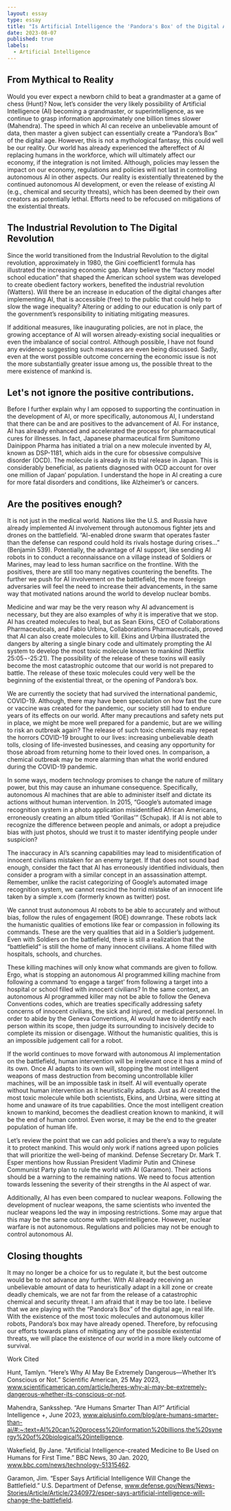 ```yaml
---
layout: essay
type: essay
title: "Is Artificial Intelligence the 'Pandora's Box' of the Digital Age?"
date: 2023-08-07
published: true
labels:
  - Artificial Intelligence
---
```





## From Mythical to Reality

Would you ever expect a newborn child to beat a grandmaster at a game of chess (Hunt)? Now, let’s consider the very likely possibility of Artificial Intelligence (AI) becoming a grandmaster, or superintelligence, as we continue to grasp information approximately one billion times slower (Mahendra). The speed in which AI can receive an unbelievable amount of data, then master a given subject can essentially create a “Pandora’s Box” of the digital age. However, this is not a mythological fantasy, this could well be our reality. Our world has already experienced the aftereffect of AI replacing humans in the workforce, which will ultimately affect our economy, if the integration is not limited. Although, policies may lessen the impact on our economy, regulations and policies will not last in controlling autonomous AI in other aspects. Our reality is existentially threatened by the continued autonomous AI development, or even the release of existing AI (e.g., chemical and security threats), which has been deemed by their own creators as potentially lethal. Efforts need to be refocused on mitigations of the existential threats.

## The Industrial Revolution to The Digital Revolution

Since the world transitioned from the Industrial Revolution to the digital revolution, approximately in 1980, the Gini coefficient1 formula has illustrated the increasing economic gap. Many believe the “factory model school education” that shaped the American school system was developed to create obedient factory workers, benefited the industrial revolution (Watters). Will there be an increase in education of the digital changes after implementing AI, that is accessible (free) to the public that could help to slow the wage inequality? Altering or adding to our education is only part of the government’s responsibility to initiating mitigating measures.

If additional measures, like inaugurating policies, are not in place, the growing acceptance of AI will worsen already-existing social inequalities or even the imbalance of social control. Although possible, I have not found any evidence suggesting such measures are even being discussed. Sadly, even at the worst possible outcome concerning the economic issue is not the more substantially greater issue among us, the possible threat to the mere existence of mankind is.

## Let's not ignore the positive contributions.

Before I further explain why I am opposed to supporting the continuation in the development of AI, or more specifically, autonomous AI, I understand that there can be and are positives to the advancement of AI. For instance, AI has already enhanced and accelerated the process for pharmaceutical cures for illnesses. In fact, Japanese pharmaceutical firm Sumitomo Dainippon Pharma has initiated a trial on a new molecule invented by AI, known as DSP-1181, which aids in the cure for obsessive compulsive disorder (OCD). The molecule is already in its trial release in Japan. This is considerably beneficial, as patients diagnosed with OCD account for over one million of Japan’ population. I understand the hope in AI creating a cure for more fatal disorders and conditions, like Alzheimer’s or cancers.

## Are the positives enough?

It is not just in the medical world. Nations like the U.S. and Russia have already implemented AI involvement through autonomous fighter jets and drones on the battlefield. “AI-enabled drone swarm that operates faster than the defense can respond could hold its rivals hostage during crises…” (Benjamin 539). Potentially, the advantage of AI support, like sending AI robots in to conduct a reconnaissance on a village instead of Soldiers or Marines, may lead to less human sacrifice on the frontline. With the positives, there are still too many negatives countering the benefits. The further we push for AI involvement on the battlefield, the more foreign adversaries will feel the need to increase their advancements, in the same way that motivated nations around the world to develop nuclear bombs.

Medicine and war may be the very reason why AI advancement is necessary, but they are also examples of why it is imperative that we stop. AI has created molecules to heal, but as Sean Ekins, CEO of Collaborations Pharmaceuticals, and Fabio Urbina, Collaborations Pharmaceuticals, proved that AI can also create molecules to kill. Ekins and Urbina illustrated the dangers by altering a single binary code and ultimately prompting the AI system to develop the most toxic molecule known to mankind (Netflix 25:05¬-25:21). The possibility of the release of these toxins will easily become the most catastrophic outcome that our world is not prepared to battle. The release of these toxic molecules could very well be the beginning of the existential threat, or the opening of Pandora’s box. 

We are currently the society that had survived the international pandemic, COVID-19. Although, there may have been speculation on how fast the cure or vaccine was created for the pandemic, our society still had to endure years of its effects on our world. After many precautions and safety nets put in place, we might be more well prepared for a pandemic, but are we willing to risk an outbreak again? The release of such toxic chemicals may repeat the horrors COVID-19 brought to our lives: increasing unbelievable death tolls, closing of life-invested businesses, and ceasing any opportunity for those abroad from returning home to their loved ones. In comparison, a chemical outbreak may be more alarming than what the world endured during the COVID-19 pandemic. 

In some ways, modern technology promises to change the nature of military power, but this may cause an inhumane consequence. Specifically, autonomous AI machines that are able to administer itself and dictate its actions without human intervention. In 2015, “Google’s automated image recognition system in a photo application misidentiﬁed African Americans, erroneously creating an album titled ‘Gorillas’” (Schupak). If AI is not able to recognize the difference between people and animals, or adopt a prejudice bias with just photos, should we trust it to master identifying people under suspicion? 

The inaccuracy in AI’s scanning capabilities may lead to misidentification of innocent civilians mistaken for an enemy target. If that does not sound bad enough, consider the fact that AI has erroneously identified individuals, then consider a program with a similar concept in an assassination attempt. Remember, unlike the racist categorizing of Google’s automated image recognition system, we cannot rescind the horrid mistake of an innocent life taken by a simple x.com (formerly known as twitter) post. 

We cannot trust autonomous AI robots to be able to accurately and without bias, follow the rules of engagement (ROE) downrange. These robots lack the humanistic qualities of emotions like fear or compassion in following its commands. These are the very qualities that aid in a Soldier’s judgement. Even with Soldiers on the battlefield, there is still a realization that the “battlefield” is still the home of many innocent civilians. A home filled with hospitals, schools, and churches. 

These killing machines will only know what commands are given to follow. Ergo, what is stopping an autonomous AI programmed killing machine from following a command ‘to engage a target’ from following a target into a hospital or school filled with innocent civilians? In the same context, an autonomous AI programmed killer may not be able to follow the Geneva Conventions codes, which are treaties specifically addressing safety concerns of innocent civilians, the sick and injured, or medical personnel. In order to abide by the Geneva Conventions, AI would have to identify each person within its scope, then judge its surrounding to incisively decide to complete its mission or disengage. Without the humanistic qualities, this is an impossible judgement call for a robot.
 
If the world continues to move forward with autonomous AI implementation on the battlefield, human intervention will be irrelevant once it has a mind of its own. Once AI adapts to its own will, stopping the most intelligent weapons of mass destruction from becoming uncontrollable killer machines, will be an impossible task in itself. AI will eventually operate without human intervention as it heuristically adapts. Just as AI created the most toxic molecule while both scientists, Ekins, and Urbina, were sitting at home and unaware of its true capabilities. Once the most intelligent creation known to mankind, becomes the deadliest creation known to mankind, it will be the end of human control. Even worse, it may be the end to the greater population of human life.

Let’s review the point that we can add policies and there’s a way to regulate it to protect mankind. This would only work if nations agreed upon policies that will prioritize the well-being of mankind. Defense Secretary Dr. Mark T. Esper mentions how Russian President Vladimir Putin and Chinese Communist Party plan to rule the world with AI (Garamon). Their actions should be a warning to the remaining nations. We need to focus attention towards lessening the severity of their strengths in the AI aspect of war.  

Additionally, AI has even been compared to nuclear weapons. Following the development of nuclear weapons, the same scientists who invented the nuclear weapons led the way in imposing restrictions. Some may argue that this may be the same outcome with superintelligence. However, nuclear warfare is not autonomous. Regulations and policies may not be enough to control autonomous AI. 

## Closing thoughts

It may no longer be a choice for us to regulate it, but the best outcome would be to not advance any further. With AI already receiving an unbelievable amount of data to heuristically adapt in a kill zone or create deadly chemicals, we are not far from the release of a catastrophic chemical and security threat. I am afraid that it may be too late. I believe that we are playing with the “Pandora’s Box” of the digital age, in real life. With the existence of the most toxic molecules and autonomous killer robots, Pandora’s box may have already opened. Therefore, by refocusing our efforts towards plans of mitigating any of the possible existential threats, we will place the existence of our world in a more likely outcome of survival. 

Work Cited

Hunt, Tamlyn. “Here’s Why AI May Be Extremely Dangerous—Whether It’s Conscious       or Not.” Scientific American, 25 May 2023, www.scientificamerican.com/article/heres-why-ai-may-be-extremely-dangerous-whether-its-conscious-or-not.

Mahendra, Sanksshep. “Are Humans Smarter Than AI?” Artificial Intelligence +, June 2023, www.aiplusinfo.com/blog/are-humans-smarter-than-ai/#:~:text=AI%20can%20process%20information%20billions,the%20synergy%20of%20biological%20intelligence.

Wakefield, By Jane. “Artificial Intelligence-created Medicine to Be Used on Humans for First Time.” BBC News, 30 Jan. 2020, www.bbc.com/news/technology-51315462.

Garamon, Jim. “Esper Says Artificial Intelligence Will Change the Battlefield.” U.S. Department of Defense, www.defense.gov/News/News-Stories/Article/Article/2340972/esper-says-artificial-intelligence-will-change-the-battlefield.
